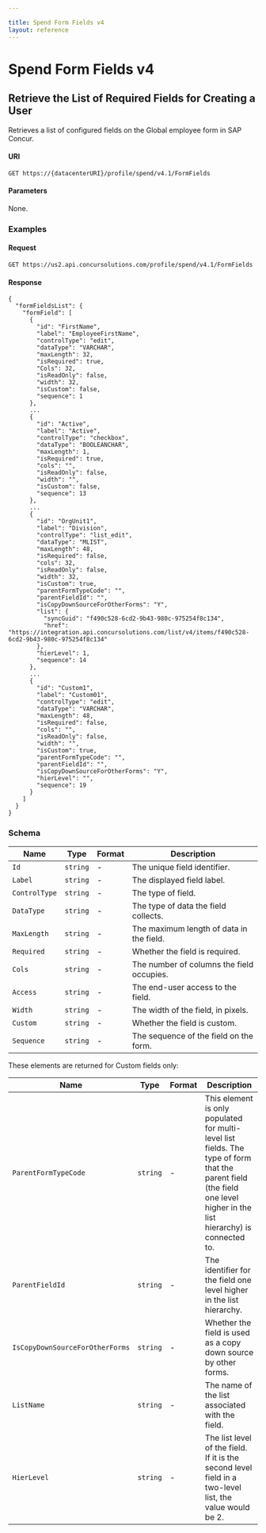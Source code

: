 ```yaml
---

title: Spend Form Fields v4
layout: reference
---
```


# Spend Form Fields v4

## Retrieve the List of Required Fields for Creating a User <a name="requiredFields"></a>

Retrieves a list of configured fields on the Global employee form in SAP Concur.

#### URI

```shell
GET https://{datacenterURI}/profile/spend/v4.1/FormFields 
```

#### Parameters

None.

### Examples

#### Request

```
GET https://us2.api.concursolutions.com/profile/spend/v4.1/FormFields

```

#### Response

```
{
  "formFieldsList": {
    "formField": [
      {
        "id": "FirstName",
        "label": "EmployeeFirstName",
        "controlType": "edit",
        "dataType": "VARCHAR",
        "maxLength": 32,
        "isRequired": true,
        "Cols": 32,
        "isReadOnly": false,
        "width": 32,
        "isCustom": false,
        "sequence": 1
      },
      ...
      {
        "id": "Active",
        "label": "Active",
        "controlType": "checkbox",
        "dataType": "BOOLEANCHAR",
        "maxLength": 1,
        "isRequired": true,
        "cols": "",
        "isReadOnly": false,
        "width": "",
        "isCustom": false,
        "sequence": 13
      },
      ...
      {
        "id": "OrgUnit1",
        "label": "Division",
        "controlType": "list_edit",
        "dataType": "MLIST",
        "maxLength": 48,
        "isRequired": false,
        "cols": 32,
        "isReadOnly": false,
        "width": 32,
        "isCustom": true,
        "parentFormTypeCode": "",
        "parentFieldId": "",
        "isCopyDownSourceForOtherForms": "Y",
        "list": {
          "syncGuid": "f490c528-6cd2-9b43-980c-975254f8c134",
          "href": "https://integration.api.concursolutions.com/list/v4/items/f490c528-6cd2-9b43-980c-975254f8c134"
        },
        "hierLevel": 1,
        "sequence": 14
      },
      ...
      {
        "id": "Custom1",
        "label": "Custom01",
        "controlType": "edit",
        "dataType": "VARCHAR",
        "maxLength": 48,
        "isRequired": false,
        "cols": "",
        "isReadOnly": false,
        "width": "",
        "isCustom": true,
        "parentFormTypeCode": "",
        "parentFieldId": "",
        "isCopyDownSourceForOtherForms": "Y",
        "hierLevel": "",
        "sequence": 19
      }
    ]
  }
}
```

### <a name="formFieldsSchema"></a> Schema

Name|Type|Format|Description
-----|------|------|--------------
`Id`|`string`|-|The unique field identifier.
`Label`|`string`|-|The displayed field label.
`ControlType`|`string`|-|The type of field.
`DataType`|`string`|-|The type of data the field collects.
`MaxLength`|`string`|-|The maximum length of data in the field.
`Required`|`string`|-|Whether the field is required.
`Cols`|`string`|-|The number of columns the field occupies.
`Access`|`string`|-|The end-user access to the field.
`Width`|`string`|-|The width of the field, in pixels.
`Custom`|`string`|-|Whether the field is custom.
`Sequence`|`string`|-|The sequence of the field on the form.

These elements are returned for Custom fields only:

Name|Type|Format|Description
-----|------|------|--------------
`ParentFormTypeCode`|`string`|-|This element is only populated for multi-level list fields. The type of form that the parent field (the field one level higher in the list hierarchy) is connected to.
`ParentFieldId`|`string`|-|The identifier for the field one level higher in the list hierarchy.
`IsCopyDownSourceForOtherForms`|`string`|-|Whether the field is used as a copy down source by other forms.
`ListName`|`string`|-|The name of the list associated with the field.
`HierLevel`|`string`|-|The list level of the field. If it is the second level field in a two-level list, the value would be 2.
